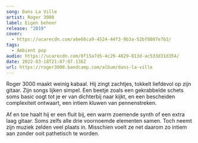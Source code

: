 ```yaml
---
song: Dans La Ville
artist: Roger 3000
label: Eigen beheer
release: "2019"
cover:
  - https://ucarecdn.com/a6e66ca9-4524-44f3-9b3a-52bf8807e7b3/
tags:
  - Ambient pop
audio: https://ucarecdn.com/0f15a7d5-4c29-4829-813d-ac533d31d354/
date: 2022-03-18T21:07:07.136Z
url: https://roger3000.bandcamp.com/album/dans-la-ville
---
```

Roger 3000 maakt weinig kabaal. Hij zingt zachtjes, tokkelt liefdevol op zijn gitaar. Zijn songs lijken simpel. Een beetje zoals een gekrabbelde schets soms basic oogt tot je er van dichterbij naar kijkt, en een bescheiden complexiteit ontwaart, een intiem kluwen van pennenstreken.

Af en toe haalt hij er een fluit bij, een warm zoemende synth of een extra laag gitaar. Soms zelfs alle drie voornoemde elementen samen. Toch neemt zijn muziek zelden veel plaats in. Misschien voelt ze net daarom zo intiem aan zonder ooit pathetisch te worden.